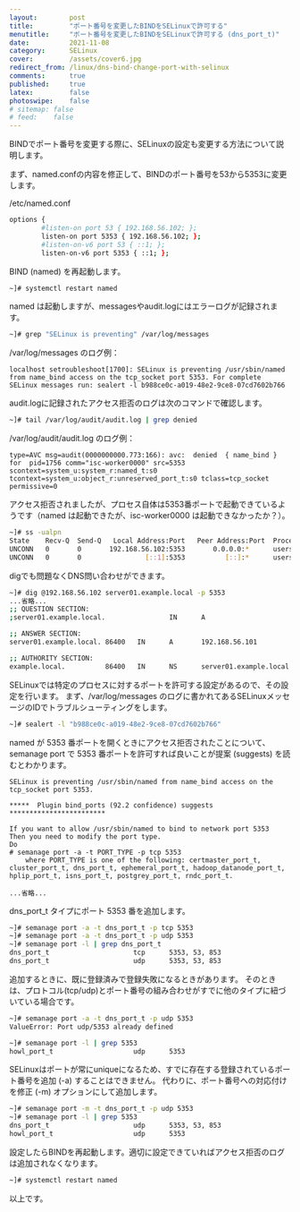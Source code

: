 ```yaml
---
layout:        post
title:         "ポート番号を変更したBINDをSELinuxで許可する"
menutitle:     "ポート番号を変更したBINDをSELinuxで許可する (dns_port_t)"
date:          2021-11-08
category:      SELinux
cover:         /assets/cover6.jpg
redirect_from: /linux/dns-bind-change-port-with-selinux
comments:      true
published:     true
latex:         false
photoswipe:    false
# sitemap: false
# feed:    false
---
```


BINDでポート番号を変更する際に、SELinuxの設定も変更する方法について説明します。

まず、named.confの内容を修正して、BINDのポート番号を53から5353に変更します。

/etc/named.conf
```bash
options {
        #listen-on port 53 { 192.168.56.102; };
        listen-on port 5353 { 192.168.56.102; };
        #listen-on-v6 port 53 { ::1; };
        listen-on-v6 port 5353 { ::1; };
```
BIND (named) を再起動します。
```bash
~]# systemctl restart named
```
named は起動しますが、messagesやaudit.logにはエラーログが記録されます。
```bash
~]# grep "SELinux is preventing" /var/log/messages
```
/var/log/messages のログ例：
```
localhost setroubleshoot[1700]: SELinux is preventing /usr/sbin/named from name_bind access on the tcp_socket port 5353. For complete SELinux messages run: sealert -l b988ce0c-a019-48e2-9ce8-07cd7602b766
```
audit.logに記録されたアクセス拒否のログは次のコマンドで確認します。
```bash
~]# tail /var/log/audit/audit.log | grep denied
```
/var/log/audit/audit.log のログ例：
```
type=AVC msg=audit(0000000000.773:166): avc:  denied  { name_bind } for  pid=1756 comm="isc-worker0000" src=5353 scontext=system_u:system_r:named_t:s0 tcontext=system_u:object_r:unreserved_port_t:s0 tclass=tcp_socket permissive=0
```
アクセス拒否されましたが、プロセス自体は5353番ポートで起動できているようです（named は起動できたが、isc-worker0000 は起動できなかったか？）。
```bash
~]# ss -ualpn
State    Recv-Q  Send-Q   Local Address:Port   Peer Address:Port  Process
UNCONN   0       0       192.168.56.102:5353       0.0.0.0:*      users:(("named",pid=1756,fd=512))
UNCONN   0       0                [::1]:5353          [::]:*      users:(("named",pid=1756,fd=513))
```
digでも問題なくDNS問い合わせができます。
```bash
~]# dig @192.168.56.102 server01.example.local -p 5353
...省略...
;; QUESTION SECTION:
;server01.example.local.                IN      A

;; ANSWER SECTION:
server01.example.local. 86400   IN      A       192.168.56.101

;; AUTHORITY SECTION:
example.local.          86400   IN      NS      server01.example.local.
```

SELinuxでは特定のプロセスに対するポートを許可する設定があるので、その設定を行います。
まず、/var/log/messages のログに書かれてあるSELinuxメッセージのIDでトラブルシューティングをします。
```bash
~]# sealert -l "b988ce0c-a019-48e2-9ce8-07cd7602b766"
```
named が 5353 番ポートを開くときにアクセス拒否されたことについて、semanage port で 5353 番ポートを許可すれば良いことが提案 (suggests) を読むとわかります。
```
SELinux is preventing /usr/sbin/named from name_bind access on the tcp_socket port 5353.

*****  Plugin bind_ports (92.2 confidence) suggests   ************************

If you want to allow /usr/sbin/named to bind to network port 5353
Then you need to modify the port type.
Do
# semanage port -a -t PORT_TYPE -p tcp 5353
    where PORT_TYPE is one of the following: certmaster_port_t, cluster_port_t, dns_port_t, ephemeral_port_t, hadoop_datanode_port_t, hplip_port_t, isns_port_t, postgrey_port_t, rndc_port_t.

...省略...
```
dns_port_t タイプにポート 5353 番を追加します。
```bash
~]# semanage port -a -t dns_port_t -p tcp 5353
~]# semanage port -a -t dns_port_t -p udp 5353
~]# semanage port -l | grep dns_port_t
dns_port_t                     tcp      5353, 53, 853
dns_port_t                     udp      5353, 53, 853
```
追加するときに、既に登録済みで登録失敗になるときがあります。
そのときは、プロトコル(tcp/udp)とポート番号の組み合わせがすでに他のタイプに紐づいている場合です。
```bash
~]# semanage port -a -t dns_port_t -p udp 5353
ValueError: Port udp/5353 already defined

~]# semanage port -l | grep 5353
howl_port_t                    udp      5353
```
SELinuxはポートが常にuniqueになるため、すでに存在する登録されているポート番号を追加 (-a) することはできません。
代わりに、ポート番号への対応付けを修正 (-m) オプションにして追加します。
```bash
~]# semanage port -m -t dns_port_t -p udp 5353
~]# semanage port -l | grep 5353
dns_port_t                     udp      5353, 53, 853
howl_port_t                    udp      5353
```
設定したらBINDを再起動します。適切に設定できていればアクセス拒否のログは追加されなくなります。
```bash
~]# systemctl restart named
```
以上です。
